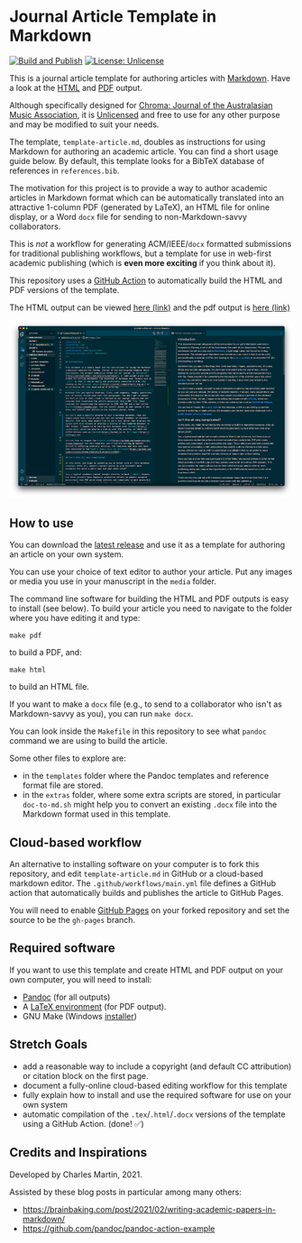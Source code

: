 # Journal Article Template in Markdown

[![Build and Publish](https://github.com/cpmpercussion/chroma-template/actions/workflows/main.yml/badge.svg)](https://github.com/cpmpercussion/chroma-template/actions/workflows/main.yml)
[![License: Unlicense](https://img.shields.io/badge/license-Unlicense-blue.svg)](http://unlicense.org/)

This is a journal article template for authoring articles with [Markdown](https://en.wikipedia.org/wiki/Markdown). Have a look at the [HTML](https://cpmpercussion.github.io/chroma-template/) and [PDF](https://cpmpercussion.github.io/chroma-template/article.pdf) output.

Although specifically designed for [Chroma: Journal of the Australasian Music Association](https://computermusic.org.au/journal/), it is [Unlicensed](https://unlicense.org) and free to use for any other purpose and may be modified to suit your needs.

The template, `template-article.md`, doubles as instructions for using Markdown for authoring an academic article. You can find a short usage guide below. By default, this template looks for a BibTeX database of references in `references.bib`.

The motivation for this project is to provide a way to author academic articles in Markdown format which can be automatically translated into an attractive 1-column PDF (generated by LaTeX), an HTML file for online display, or a Word `docx` file for sending to non-Markdown-savvy collaborators.

This is _not_ a workflow for generating ACM/IEEE/`docx` formatted submissions for traditional publishing workflows, but a template for use in web-first academic publishing (which is **even more exciting** if you think about it).

This repository uses a [GitHub Action](https://docs.github.com/en/actions) to automatically build the HTML and PDF versions of the template.

The HTML output can be viewed [here (link)](https://cpmpercussion.github.io/chroma-template/) and the pdf output is [here (link)](https://cpmpercussion.github.io/chroma-template/article.pdf)

![A picture of the template being edited in VSCode](media/markdown-editing.png?raw=true "Editing the article and viewing preview output.")

## How to use

You can download the [latest release](https://github.com/cpmpercussion/chroma-template/releases) and use it as a template for authoring an article on your own system.

You can use your choice of text editor to author your article. Put any images or media you use in your manuscript in the `media` folder.

The command line software for building the HTML and PDF outputs is easy to install (see below). To build your article you need to navigate to the folder where you have editing it and type:
```
make pdf
```
to build a PDF, and:
```
make html
```
to build an HTML file.

If you want to make a `docx` file (e.g., to send to a collaborator who isn't as Markdown-savvy as you), you can run `make docx`.

You can look inside the `Makefile` in this repository to see what `pandoc` command we are using to build the article.

Some other files to explore are:

- in the `templates` folder where the Pandoc templates and reference format file are stored.
- in the `extras` folder, where some extra scripts are stored, in particular `doc-to-md.sh` might help you to convert an existing `.docx` file into the Markdown format used in this template.

## Cloud-based workflow

An alternative to installing software on your computer is to fork this repository, and edit `template-article.md` in GitHub or a cloud-based markdown editor. The `.github/workflows/main.yml` file defines a GitHub action that automatically builds and publishes the article to GitHub Pages. 

You will need to enable [GitHub Pages](https://pages.github.com) on your forked repository and set the source to be the `gh-pages` branch.

## Required software

If you want to use this template and create HTML and PDF output on your own computer, you will need to install:

- [Pandoc](https://pandoc.org) (for all outputs)
- A [LaTeX environment](https://www.latex-project.org/get/) (for PDF output).
- GNU Make (Windows [installer](http://gnuwin32.sourceforge.net/packages/make.htm))

## Stretch Goals

- add a reasonable way to include a copyright (and default CC attribution) or citation block on the first page.
- document a fully-online cloud-based editing workflow for this template
- fully explain how to install and use the required software for use on your own system
- automatic compilation of the `.tex`/`.html`/`.docx` versions of the template using a GitHub Action. (done! ✅)

## Credits and Inspirations

Developed by Charles Martin, 2021.

Assisted by these blog posts in particular among many others:

- <https://brainbaking.com/post/2021/02/writing-academic-papers-in-markdown/>
- <https://github.com/pandoc/pandoc-action-example>
